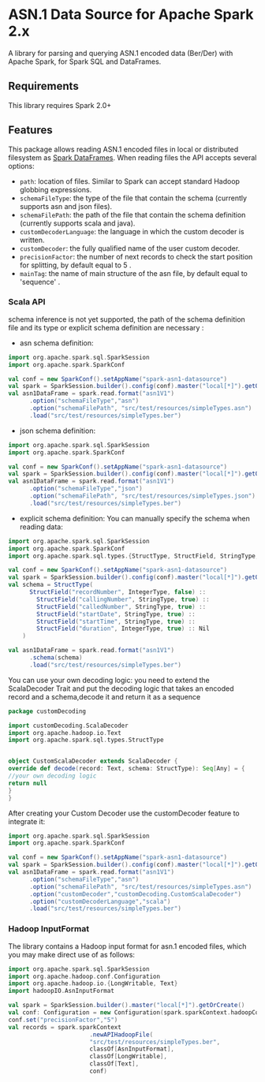 # ASN.1 Data Source for Apache Spark 2.x
A library for parsing and querying ASN.1 encoded data (Ber/Der) with Apache Spark, for Spark SQL and DataFrames.
## Requirements

This library requires Spark 2.0+

## Features
This package allows reading ASN.1 encoded files in local or distributed filesystem as [Spark DataFrames](https://spark.apache.org/docs/latest/sql-programming-guide.html).
When reading files the API accepts several options:
* `path`: location of files. Similar to Spark can accept standard Hadoop globbing expressions.
* `schemaFileType`: the type of the file that contain the schema (currently supports asn and json files).
* `schemaFilePath`: the path of the file that contain the schema definition (currently supports scala and java).
* `customDecoderLanguage`: the language in which the custom decoder is written.
* `customDecoder`: the fully qualified name of the user custom decoder.
* `precisionFactor`: the number of next records to check the start position for splitting, by default equal to 5 .
* `mainTag`: the name of main structure of the asn file, by default equal to 'sequence' .


### Scala API

schema inference is not yet supported, the path of the schema definition file and its type or explicit schema definition are necessary :

* asn schema definition:
```scala
import org.apache.spark.sql.SparkSession
import org.apache.spark.SparkConf

val conf = new SparkConf().setAppName("spark-asn1-datasource")
val spark = SparkSession.builder().config(conf).master("local[*]").getOrCreate()
val asn1DataFrame = spark.read.format("asn1V1")
      .option("schemaFileType","asn")
      .option("schemaFilePath", "src/test/resources/simpleTypes.asn")
      .load("src/test/resources/simpleTypes.ber")
```

* json schema definition:
```scala
import org.apache.spark.sql.SparkSession
import org.apache.spark.SparkConf

val conf = new SparkConf().setAppName("spark-asn1-datasource")
val spark = SparkSession.builder().config(conf).master("local[*]").getOrCreate()
val asn1DataFrame = spark.read.format("asn1V1")
      .option("schemaFileType","json")
      .option("schemaFilePath", "src/test/resources/simpleTypes.json")
      .load("src/test/resources/simpleTypes.ber")
```

* explicit schema definition:
You can manually specify the schema when reading data:
```scala
import org.apache.spark.sql.SparkSession
import org.apache.spark.SparkConf
import org.apache.spark.sql.types.{StructType, StructField, StringType, IntegerType}

val conf = new SparkConf().setAppName("spark-asn1-datasource")
val spark = SparkSession.builder().config(conf).master("local[*]").getOrCreate()
val schema = StructType(
      StructField("recordNumber", IntegerType, false) ::
        StructField("callingNumber", StringType, true) ::
        StructField("calledNumber", StringType, true) ::
        StructField("startDate", StringType, true) ::
        StructField("startTime", StringType, true) ::
        StructField("duration", IntegerType, true) :: Nil
    )

val asn1DataFrame = spark.read.format("asn1V1")
      .schema(schema)
      .load("src/test/resources/simpleTypes.ber")
```

You can use your own decoding logic:
you need to extend the ScalaDecoder Trait and put the decoding logic that takes an encoded record and a schema,decode it and return it as a sequence
```scala
package customDecoding

import customDecoding.ScalaDecoder
import org.apache.hadoop.io.Text
import org.apache.spark.sql.types.StructType


object CustomScalaDecoder extends ScalaDecoder {
override def decode(record: Text, schema: StructType): Seq[Any] = {
//your own decoding logic
return null
}
}
```
After creating your Custom Decoder use the customDecoder feature to integrate it:
```scala
import org.apache.spark.sql.SparkSession
import org.apache.spark.SparkConf

val conf = new SparkConf().setAppName("spark-asn1-datasource")
val spark = SparkSession.builder().config(conf).master("local[*]").getOrCreate()
val asn1DataFrame = spark.read.format("asn1V1")
      .option("schemaFileType","asn")
      .option("schemaFilePath", "src/test/resources/simpleTypes.asn")
      .option("customDecoder","customDecoding.CustomScalaDecoder")
      .option("customDecoderLanguage","scala")
      .load("src/test/resources/simpleTypes.ber")
```

### Hadoop InputFormat

The library contains a Hadoop input format for asn.1 encoded files,
which you may make direct use of as follows:

```scala
import org.apache.spark.sql.SparkSession
import org.apache.hadoop.conf.Configuration
import org.apache.hadoop.io.{LongWritable, Text}
import hadoopIO.AsnInputFormat

val spark = SparkSession.builder().master("local[*]").getOrCreate()
val conf: Configuration = new Configuration(spark.sparkContext.hadoopConfiguration)
conf.set("precisionFactor","5")
val records = spark.sparkContext
                       .newAPIHadoopFile(
                       "src/test/resources/simpleTypes.ber", 
                       classOf[AsnInputFormat], 
                       classOf[LongWritable], 
                       classOf[Text], 
                       conf)
```